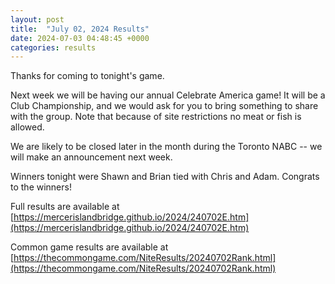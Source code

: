 ```yaml
---
layout: post
title:  "July 02, 2024 Results"
date: 2024-07-03 04:48:45 +0000
categories: results
---
```

Thanks for coming to tonight's game.

Next week we will be having our annual Celebrate America game! It will be a Club Championship, and we would ask for you to bring something to share with the group. Note that because of site restrictions no meat or fish is allowed.

We are likely to be closed later in the month during the Toronto NABC -- we will make an announcement next week.

Winners tonight were Shawn and Brian tied with Chris and Adam. Congrats to the winners!

Full results are available at [https://mercerislandbridge.github.io/2024/240702E.htm](https://mercerislandbridge.github.io/2024/240702E.htm)

Common game results are available at [https://thecommongame.com/NiteResults/20240702Rank.html](https://thecommongame.com/NiteResults/20240702Rank.html)
